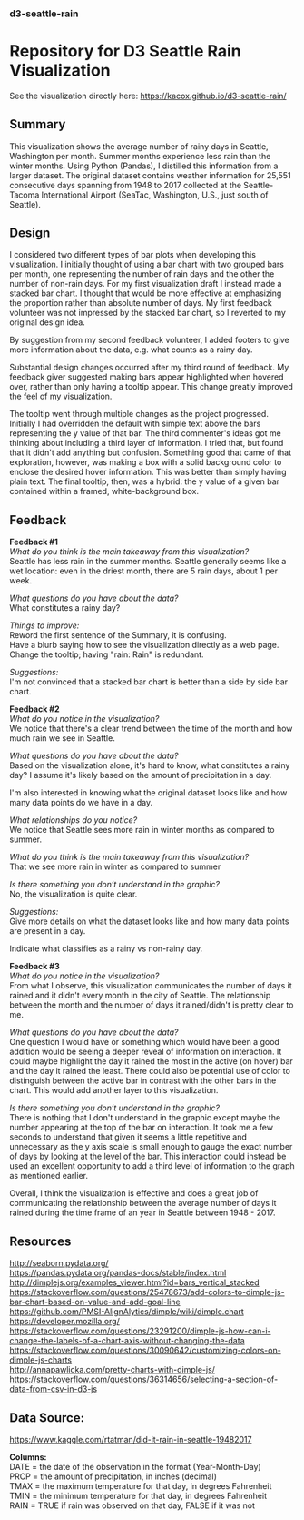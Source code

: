 ### d3-seattle-rain
# Repository for D3 Seattle Rain Visualization

See the visualization directly here: https://kacox.github.io/d3-seattle-rain/

## Summary
This visualization shows the average number of rainy days in Seattle,
Washington per month. Summer months experience less rain than the winter
months. Using Python (Pandas), I distilled this information from a larger
dataset. The original dataset contains weather information for 25,551
consecutive days spanning from 1948 to 2017 collected at the Seattle-Tacoma
International Airport (SeaTac, Washington, U.S., just south of Seattle).


## Design
I considered two different types of bar plots when developing this
visualization. I initially thought of using a bar chart with two grouped bars
per month, one representing the number of rain days and the other the number
of non-rain days. For my first visualization draft I instead made a
stacked bar chart. I thought that would be more effective at emphasizing the
proportion rather than absolute number of days. My first feedback volunteer
was not impressed by the stacked bar chart, so I reverted to my original
design idea.

By suggestion from my second feedback volunteer, I added footers to give more
information about the data, e.g. what counts as a rainy day.

Substantial design changes occurred after my third round of feedback. My
feedback giver suggested making bars appear highlighted when hovered over,
rather than only having a tooltip appear. This change greatly improved the
feel of my visualization.

The tooltip went through multiple changes as the project progressed. Initially
I had overridden the default with simple text above the bars representing
the y value of that bar. The third commenter's ideas got me thinking about
including a third layer of information. I tried that, but found that it didn't
add anything but confusion. Something good that came of that exploration,
however, was making a box with a solid background color to enclose the 
desired hover information. This was better than simply having plain text. The
final tooltip, then, was a hybrid: the y value of a given bar contained
within a framed, white-background box.


## Feedback
**Feedback #1**  
_What do you think is the main takeaway from this visualization?_  
Seattle has less rain in the summer months. Seattle generally seems like a wet
location: even in the driest month, there are 5 rain days, about 1 per week.

_What questions do you have about the data?_  
What constitutes a rainy day?

_Things to improve:_  
Reword the first sentence of the Summary, it is confusing.  
Have a blurb saying how to see the visualization directly as a web page.  
Change the tooltip; having "rain: Rain" is redundant.

_Suggestions:_  
I'm not convinced that a stacked bar chart is better than a side by side bar
chart.

**Feedback #2**  
_What do you notice in the visualization?_  
We notice that there's a clear trend between the time of the month and how
much rain we see in Seattle.

_What questions do you have about the data?_  
Based on the visualization alone, it's hard to know, what constitutes a rainy
day? I assume it's likely based on the amount of precipitation in a day.

I'm also interested in knowing what the original dataset looks like and how
many data points do we have in a day.

_What relationships do you notice?_  
We notice that Seattle sees more rain in winter months as compared to summer.

_What do you think is the main takeaway from this visualization?_  
That we see more rain in winter as compared to summer

_Is there something you don’t understand in the graphic?_  
No, the visualization is quite clear.

_Suggestions:_  
Give more details on what the dataset looks like and how many data points are
present in a day.

Indicate what classifies as a rainy vs non-rainy day.

**Feedback #3**  
_What do you notice in the visualization?_  
From what I observe, this visualization communicates the number of days it
rained and it didn't every month in the city of Seattle. The relationship
between the month and the number of days it rained/didn't is pretty clear to
me.

_What questions do you have about the data?_   
One question I would have or something which would have been a good addition
would be seeing a deeper reveal of information on interaction. It could maybe
highlight the day it rained the most in the active (on hover) bar and the day
it rained the least. There could also be potential use of color to distinguish
between the active bar in contrast with the other bars in the chart. This
would add another layer to this visualization.

_Is there something you don’t understand in the graphic?_   
There is nothing that I don't understand in the graphic except maybe the
number appearing at the top of the bar on interaction. It took me a few
seconds to understand that given it seems a little repetitive and
unnecessary as the y axis scale is small enough to gauge the exact number of
days by looking at the level of the bar. This interaction could instead be
used an excellent opportunity to add a third level of information to the graph
as mentioned earlier.

Overall, I think the visualization is effective and does a great job of
communicating the relationship between the average number of days it rained
during the time frame of an year in Seattle between 1948 - 2017.

## Resources
http://seaborn.pydata.org/  
https://pandas.pydata.org/pandas-docs/stable/index.html  
http://dimplejs.org/examples_viewer.html?id=bars_vertical_stacked  
https://stackoverflow.com/questions/25478673/add-colors-to-dimple-js-bar-chart-based-on-value-and-add-goal-line  
https://github.com/PMSI-AlignAlytics/dimple/wiki/dimple.chart  
https://developer.mozilla.org/  
https://stackoverflow.com/questions/23291200/dimple-js-how-can-i-change-the-labels-of-a-chart-axis-without-changing-the-data  
https://stackoverflow.com/questions/30090642/customizing-colors-on-dimple-js-charts  
http://annapawlicka.com/pretty-charts-with-dimple-js/  
https://stackoverflow.com/questions/36314656/selecting-a-section-of-data-from-csv-in-d3-js


## Data Source:  
https://www.kaggle.com/rtatman/did-it-rain-in-seattle-19482017

**Columns:**  
    DATE = the date of the observation in the format (Year-Month-Day)  
    PRCP = the amount of precipitation, in inches (decimal)  
    TMAX = the maximum temperature for that day, in degrees Fahrenheit  
    TMIN = the minimum temperature for that day, in degrees Fahrenheit  
    RAIN = TRUE if rain was observed on that day, FALSE if it was not
